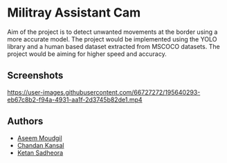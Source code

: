 
# Militray Assistant Cam

Aim of the project is to detect unwanted movements at the border using a more accurate model.
The project would be implemented using the YOLO library and a human based dataset extracted from MSCOCO
datasets. The project would be aiming for higher speed and accuracy. 


## Screenshots

https://user-images.githubusercontent.com/66727272/195640293-eb67c8b2-f94a-4931-aa1f-2d3745b82de1.mp4


## Authors
- [Aseem Moudgil]()
- [Chandan Kansal](https://github.com/Chandan-Kansal)
- [Ketan Sadheora](https://github.com/KetanSadheora)


